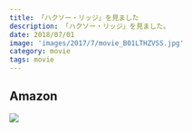 ```yaml
---
title: 「ハクソー・リッジ」を見ました
description: 「ハクソー・リッジ」を見ました。
date: 2018/07/01
image: 'images/2017/7/movie_B01LTHZVSS.jpg'
category: movie
tags: movie
---
```


## Amazon

[![](http://images-jp.amazon.com/images/P/B01LTHZVSS.09.MAIN._SCLZZZZZZZ_.jpg)](https://www.amazon.co.jp/dp/B01LTHZVSS/)
